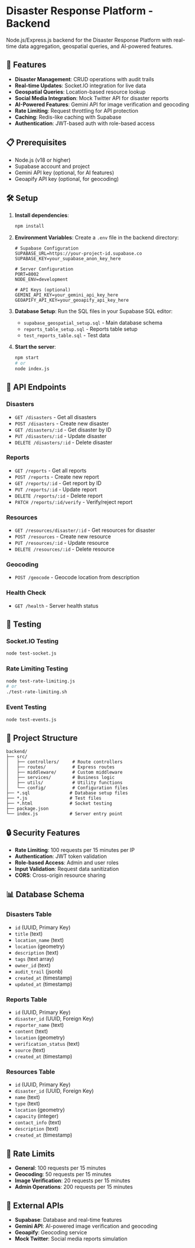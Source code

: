 # Disaster Response Platform - Backend

Node.js/Express.js backend for the Disaster Response Platform with real-time data aggregation, geospatial queries, and AI-powered features.

## 🚀 Features

- **Disaster Management**: CRUD operations with audit trails
- **Real-time Updates**: Socket.IO integration for live data
- **Geospatial Queries**: Location-based resource lookup
- **Social Media Integration**: Mock Twitter API for disaster reports
- **AI-Powered Features**: Gemini API for image verification and geocoding
- **Rate Limiting**: Request throttling for API protection
- **Caching**: Redis-like caching with Supabase
- **Authentication**: JWT-based auth with role-based access

## 📋 Prerequisites

- Node.js (v18 or higher)
- Supabase account and project
- Gemini API key (optional, for AI features)
- Geoapify API key (optional, for geocoding)

## 🛠️ Setup

1. **Install dependencies**:
   ```bash
   npm install
   ```

2. **Environment Variables**:
   Create a `.env` file in the backend directory:
   ```env
   # Supabase Configuration
   SUPABASE_URL=https://your-project-id.supabase.co
   SUPABASE_KEY=your_supabase_anon_key_here
   
   # Server Configuration
   PORT=8002
   NODE_ENV=development
   
   # API Keys (optional)
   GEMINI_API_KEY=your_gemini_api_key_here
   GEOAPIFY_API_KEY=your_geoapify_api_key_here
   ```

3. **Database Setup**:
   Run the SQL files in your Supabase SQL editor:
   - `supabase_geospatial_setup.sql` - Main database schema
   - `reports_table_setup.sql` - Reports table setup
   - `test_reports_table.sql` - Test data

4. **Start the server**:
   ```bash
   npm start
   # or
   node index.js
   ```

## 📡 API Endpoints

### Disasters
- `GET /disasters` - Get all disasters
- `POST /disasters` - Create new disaster
- `GET /disasters/:id` - Get disaster by ID
- `PUT /disasters/:id` - Update disaster
- `DELETE /disasters/:id` - Delete disaster

### Reports
- `GET /reports` - Get all reports
- `POST /reports` - Create new report
- `GET /reports/:id` - Get report by ID
- `PUT /reports/:id` - Update report
- `DELETE /reports/:id` - Delete report
- `PATCH /reports/:id/verify` - Verify/reject report

### Resources
- `GET /resources/disaster/:id` - Get resources for disaster
- `POST /resources` - Create new resource
- `PUT /resources/:id` - Update resource
- `DELETE /resources/:id` - Delete resource

### Geocoding
- `POST /geocode` - Geocode location from description

### Health Check
- `GET /health` - Server health status

## 🔧 Testing

### Socket.IO Testing
```bash
node test-socket.js
```

### Rate Limiting Testing
```bash
node test-rate-limiting.js
# or
./test-rate-limiting.sh
```

### Event Testing
```bash
node test-events.js
```

## 📁 Project Structure

```
backend/
├── src/
│   ├── controllers/     # Route controllers
│   ├── routes/          # Express routes
│   ├── middleware/      # Custom middleware
│   ├── services/        # Business logic
│   ├── utils/           # Utility functions
│   └── config/          # Configuration files
├── *.sql               # Database setup files
├── *.js                # Test files
├── *.html              # Socket testing
├── package.json
└── index.js            # Server entry point
```

## 🔒 Security Features

- **Rate Limiting**: 100 requests per 15 minutes per IP
- **Authentication**: JWT token validation
- **Role-based Access**: Admin and user roles
- **Input Validation**: Request data sanitization
- **CORS**: Cross-origin resource sharing

## 📊 Database Schema

### Disasters Table
- `id` (UUID, Primary Key)
- `title` (text)
- `location_name` (text)
- `location` (geometry)
- `description` (text)
- `tags` (text array)
- `owner_id` (text)
- `audit_trail` (jsonb)
- `created_at` (timestamp)
- `updated_at` (timestamp)

### Reports Table
- `id` (UUID, Primary Key)
- `disaster_id` (UUID, Foreign Key)
- `reporter_name` (text)
- `content` (text)
- `location` (geometry)
- `verification_status` (text)
- `source` (text)
- `created_at` (timestamp)

### Resources Table
- `id` (UUID, Primary Key)
- `disaster_id` (UUID, Foreign Key)
- `name` (text)
- `type` (text)
- `location` (geometry)
- `capacity` (integer)
- `contact_info` (text)
- `description` (text)
- `created_at` (timestamp)

## 🚨 Rate Limits

- **General**: 100 requests per 15 minutes
- **Geocoding**: 50 requests per 15 minutes
- **Image Verification**: 20 requests per 15 minutes
- **Admin Operations**: 200 requests per 15 minutes

## 🔗 External APIs

- **Supabase**: Database and real-time features
- **Gemini API**: AI-powered image verification and geocoding
- **Geoapify**: Geocoding service
- **Mock Twitter**: Social media reports simulation 